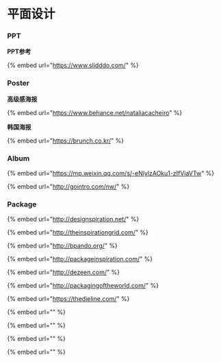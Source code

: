 # 平面设计

### PPT

**PPT参考**

{% embed url="https://www.slidddo.com/" %}

### Poster

**高级感海报**

{% embed url="https://www.behance.net/nataliacacheiro" %}

**韩国海报**

{% embed url="https://brunch.co.kr/" %}

### Album

{% embed url="https://mp.weixin.qq.com/s/-eNlylzAOku1-zIfViaVTw" %}

{% embed url="http://gointro.com/nw/" %}

### Package

{% embed url="http://designspiration.net/" %}

{% embed url="http://theinspirationgrid.com/" %}

{% embed url="http://bpando.org/" %}

{% embed url="http://packageinspiration.com/" %}

{% embed url="http://dezeen.com/" %}

{% embed url="http://packagingoftheworld.com/" %}

{% embed url="https://thedieline.com/" %}

{% embed url="" %}

{% embed url="" %}

{% embed url="" %}

{% embed url="" %}

